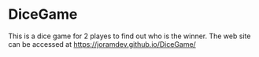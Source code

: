 # DiceGame
This is a dice game for 2 playes to find out who is the winner. The web site can be accessed at  https://joramdev.github.io/DiceGame/
